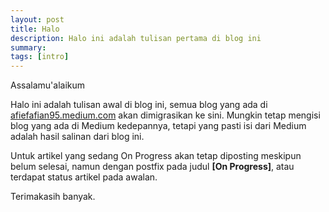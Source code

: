 ```yaml
---
layout: post
title: Halo
description: Halo ini adalah tulisan pertama di blog ini
summary: 
tags: [intro]
---
```


Assalamu'alaikum


Halo ini adalah tulisan awal di blog ini, semua blog yang ada di [afiefafian95.medium.com](afiefafian95.medium.com) akan dimigrasikan ke sini. Mungkin tetap mengisi blog yang ada di Medium kedepannya, tetapi yang pasti isi dari Medium adalah hasil salinan dari blog ini.

Untuk artikel yang sedang On Progress akan tetap diposting meskipun belum selesai, namun dengan postfix pada judul **[On Progress]**, atau terdapat status artikel pada awalan.

Terimakasih banyak.
